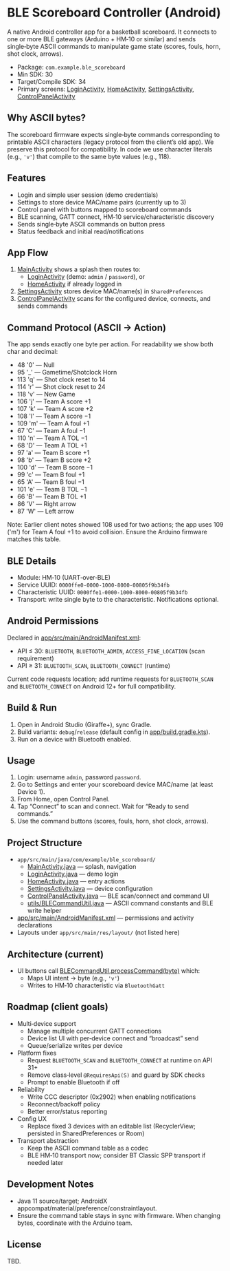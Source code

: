 # BLE Scoreboard Controller (Android)

A native Android controller app for a basketball scoreboard. It connects to one or more BLE gateways (Arduino + HM‑10 or similar) and sends single‑byte ASCII commands to manipulate game state (scores, fouls, horn, shot clock, arrows).

- Package: `com.example.ble_scoreboard`
- Min SDK: 30
- Target/Compile SDK: 34
- Primary screens: [LoginActivity](/app/src/main/java/com/example/ble_scoreboard/LoginActivity.java), [HomeActivity](/app/src/main/java/com/example/ble_scoreboard/HomeActivity.java), [SettingsActivity](/app/src/main/java/com/example/ble_scoreboard/SettingsActivity.java), [ControlPanelActivity](/app/src/main/java/com/example/ble_scoreboard/ControlPanelActivity.java)

## Why ASCII bytes?

The scoreboard firmware expects single‑byte commands corresponding to printable ASCII characters (legacy protocol from the client’s old app). We preserve this protocol for compatibility. In code we use character literals (e.g., `'v'`) that compile to the same byte values (e.g., 118).

## Features

- Login and simple user session (demo credentials)
- Settings to store device MAC/name pairs (currently up to 3)
- Control panel with buttons mapped to scoreboard commands
- BLE scanning, GATT connect, HM‑10 service/characteristic discovery
- Sends single‑byte ASCII commands on button press
- Status feedback and initial read/notifications

## App Flow

1. [MainActivity](/app/src/main/java/com/example/ble_scoreboard/MainActivity.java) shows a splash then routes to:
   - [LoginActivity](/app/src/main/java/com/example/ble_scoreboard/LoginActivity.java) (demo: `admin` / `password`), or
   - [HomeActivity](/app/src/main/java/com/example/ble_scoreboard/HomeActivity.java) if already logged in
2. [SettingsActivity](/app/src/main/java/com/example/ble_scoreboard/SettingsActivity.java) stores device MAC/name(s) in `SharedPreferences`
3. [ControlPanelActivity](/app/src/main/java/com/example/ble_scoreboard/ControlPanelActivity.java) scans for the configured device, connects, and sends commands

## Command Protocol (ASCII → Action)

The app sends exactly one byte per action. For readability we show both char and decimal:

- 48 '0' — Null
- 95 '\_' — Gametime/Shotclock Horn
- 113 'q' — Shot clock reset to 14
- 114 'r' — Shot clock reset to 24
- 118 'v' — New Game
- 106 'j' — Team A score +1
- 107 'k' — Team A score +2
- 108 'l' — Team A score −1
- 109 'm' — Team A foul +1
- 67 'C' — Team A foul −1
- 110 'n' — Team A TOL −1
- 68 'D' — Team A TOL +1
- 97 'a' — Team B score +1
- 98 'b' — Team B score +2
- 100 'd' — Team B score −1
- 99 'c' — Team B foul +1
- 65 'A' — Team B foul −1
- 101 'e' — Team B TOL −1
- 66 'B' — Team B TOL +1
- 86 'V' — Right arrow
- 87 'W' — Left arrow

Note: Earlier client notes showed 108 used for two actions; the app uses 109 ('m') for Team A foul +1 to avoid collision. Ensure the Arduino firmware matches this table.

## BLE Details

- Module: HM‑10 (UART‑over‑BLE)
- Service UUID: `0000ffe0-0000-1000-8000-00805f9b34fb`
- Characteristic UUID: `0000ffe1-0000-1000-8000-00805f9b34fb`
- Transport: write single byte to the characteristic. Notifications optional.

## Android Permissions

Declared in [app/src/main/AndroidManifest.xml](/app/src/main/AndroidManifest.xml):

- API ≤ 30: `BLUETOOTH`, `BLUETOOTH_ADMIN`, `ACCESS_FINE_LOCATION` (scan requirement)
- API ≥ 31: `BLUETOOTH_SCAN`, `BLUETOOTH_CONNECT` (runtime)

Current code requests location; add runtime requests for `BLUETOOTH_SCAN` and `BLUETOOTH_CONNECT` on Android 12+ for full compatibility.

## Build & Run

1. Open in Android Studio (Giraffe+), sync Gradle.
2. Build variants: `debug`/`release` (default config in [app/build.gradle.kts](/app/build.gradle.kts)).
3. Run on a device with Bluetooth enabled.

## Usage

1. Login: username `admin`, password `password`.
2. Go to Settings and enter your scoreboard device MAC/name (at least Device 1).
3. From Home, open Control Panel.
4. Tap “Connect” to scan and connect. Wait for “Ready to send commands.”
5. Use the command buttons (scores, fouls, horn, shot clock, arrows).

## Project Structure

- `app/src/main/java/com/example/ble_scoreboard/`
  - [MainActivity.java](/app/src/main/java/com/example/ble_scoreboard/MainActivity.java) — splash, navigation
  - [LoginActivity.java](/app/src/main/java/com/example/ble_scoreboard/LoginActivity.java) — demo login
  - [HomeActivity.java](/app/src/main/java/com/example/ble_scoreboard/HomeActivity.java) — entry actions
  - [SettingsActivity.java](/app/src/main/java/com/example/ble_scoreboard/SettingsActivity.java) — device configuration
  - [ControlPanelActivity.java](/app/src/main/java/com/example/ble_scoreboard/ControlPanelActivity.java) — BLE scan/connect and command UI
  - [utils/BLECommandUtil.java](/app/src/main/java/com/example/ble_scoreboard/utils/BLECommandUtil.java) — ASCII command constants and BLE write helper
- [app/src/main/AndroidManifest.xml](/app/src/main/AndroidManifest.xml) — permissions and activity declarations
- Layouts under `app/src/main/res/layout/` (not listed here)

## Architecture (current)

- UI buttons call [BLECommandUtil.processCommand(byte)](/app/src/main/java/com/example/ble_scoreboard/utils/BLECommandUtil.java) which:
  - Maps UI intent → byte (e.g., `'v'`)
  - Writes to HM‑10 characteristic via `BluetoothGatt`

## Roadmap (client goals)

- Multi‑device support
  - Manage multiple concurrent GATT connections
  - Device list UI with per‑device connect and “broadcast” send
  - Queue/serialize writes per device
- Platform fixes
  - Request `BLUETOOTH_SCAN` and `BLUETOOTH_CONNECT` at runtime on API 31+
  - Remove class‑level `@RequiresApi(S)` and guard by SDK checks
  - Prompt to enable Bluetooth if off
- Reliability
  - Write CCC descriptor (0x2902) when enabling notifications
  - Reconnect/backoff policy
  - Better error/status reporting
- Config UX
  - Replace fixed 3 devices with an editable list (RecyclerView; persisted in SharedPreferences or Room)
- Transport abstraction
  - Keep the ASCII command table as a codec
  - BLE HM‑10 transport now; consider BT Classic SPP transport if needed later

## Development Notes

- Java 11 source/target; AndroidX appcompat/material/preference/constraintlayout.
- Ensure the command table stays in sync with firmware. When changing bytes, coordinate with the Arduino team.

## License

TBD.
